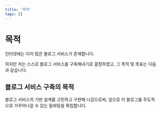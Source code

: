 ```yaml
---
title: '목적'
tags: []
---
```


# 목적

인터넷에는 이미 많은 블로그 서비스가 존재합니다.

하지만 저는 스스로 블로그 서비스를 구축해내기로 결정하였고,
그 목적 및 목표는 다음과 같습니다.

## 블로그 서비스 구축의 목적

블로그 서비스의 기반 설계를 고민하고 구현해 나감으로써,
앞으로 이 블로그를 주도적으로 가꾸어나갈 수 있는 밑바탕을 확립합니다.
